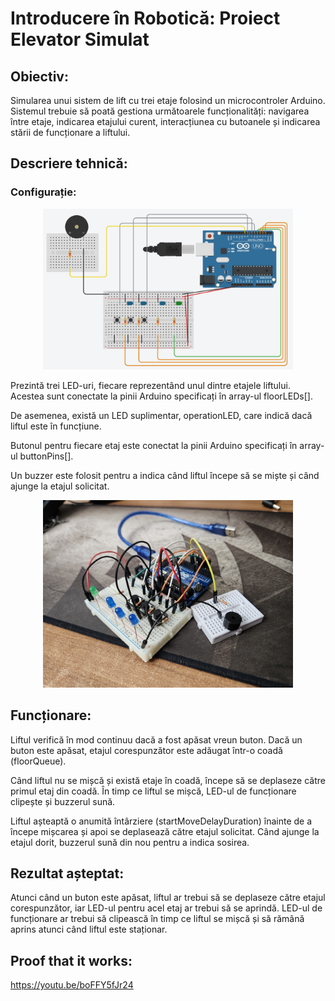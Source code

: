 # Introducere în Robotică: Proiect Elevator Simulat
## Obiectiv:
Simularea unui sistem de lift cu trei etaje folosind un microcontroler Arduino. Sistemul trebuie să poată gestiona următoarele funcționalități: navigarea între etaje, indicarea etajului curent, interacțiunea cu butoanele și indicarea stării de funcționare a liftului.

## Descriere tehnică:
### Configurație:
<p align="center">
  <img src="../../media/Project2CircuitView.jpg" alt="Centered Image" width="400"/>
</p>

Prezintă trei LED-uri, fiecare reprezentând unul dintre etajele liftului. Acestea sunt conectate la pinii Arduino specificați în array-ul floorLEDs[].

De asemenea, există un LED suplimentar, operationLED, care indică dacă liftul este în funcțiune.

Butonul pentru fiecare etaj este conectat la pinii Arduino specificați în array-ul buttonPins[].

Un buzzer este folosit pentru a indica când liftul începe să se miște și când ajunge la etajul solicitat.

<p align="center">
  <img src="../../media/Project2.jpg" alt="Centered Image" width="400"/>
</p>

## Funcționare:
Liftul verifică în mod continuu dacă a fost apăsat vreun buton. Dacă un buton este apăsat, etajul corespunzător este adăugat într-o coadă (floorQueue).

Când liftul nu se mișcă și există etaje în coadă, începe să se deplaseze către primul etaj din coadă. În timp ce liftul se mișcă, LED-ul de funcționare clipește și buzzerul sună.

Liftul așteaptă o anumită întârziere (startMoveDelayDuration) înainte de a începe mișcarea și apoi se deplasează către etajul solicitat. Când ajunge la etajul dorit, buzzerul sună din nou pentru a indica sosirea.

## Rezultat așteptat:

Atunci când un buton este apăsat, liftul ar trebui să se deplaseze către etajul corespunzător, iar LED-ul pentru acel etaj ar trebui să se aprindă. LED-ul de funcționare ar trebui să clipească în timp ce liftul se mișcă și să rămână aprins atunci când liftul este staționar.

## Proof that it works:

https://youtu.be/boFFY5fJr24
